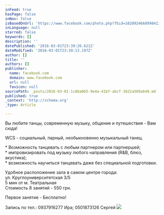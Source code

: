 ```yaml
---
inFeed: true
hasPage: false
inNav: false
isBasedOnUrl: 'https://www.facebook.com/photo.php?fbid=10209246689984134&set=gm.1561137854203698&type=3&theater'
inLanguage: null
starred: false
keywords: []
description: ''
datePublished: '2016-03-01T23:39:26.621Z'
dateModified: '2016-03-01T23:39:13.197Z'
author: []
title: ''
authors: []
publisher:
  name: facebook.com
  domain: www.facebook.com
  url: null
  favicon: null
sourcePath: _posts/2016-03-01-1c86a065-9e4a-41bf-abcf-3822a589a649.md
published: true
_context: 'http://schema.org'
_type: Article

---
```

Вы любите танцы, современную музыку, общение и путешествия - Вам сюда!

WCS - социальный, парный, необыкновенно музыкальный танец.

\* Возможность танцевать с любым партнером или партнершей;  
\* импровизировать под музыку любого направления (R&B, блюз, акустика);  
\* возможность научиться танцевать даже без специальной подготовки.

Удобное расположение зала в самом центре города:  
ул. Круглоуниверситетская 3/5  
5 мин от м. Театральная  
Стоимость 8 занятий - 550 грн.

Первое занятие - Бесплатно!

Запись по тел.: 0937916277 Ира; 0501873126 Сергей
![](https://scontent-ams3-1.xx.fbcdn.net/hphotos-xfa1/v/t1.0-9/12687807_10209246689984134_8848711627072593343_n.jpg?oh=8fb335b973ecc01000d3c79f1b405e48&oe=5755ED73)